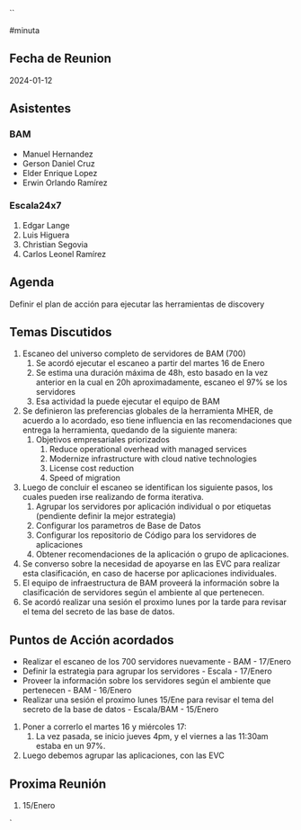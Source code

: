 ``

#minuta
## Fecha de Reunion
2024-01-12

## Asistentes

### BAM
- Manuel Hernandez
- Gerson Daniel Cruz
- Elder Enrique Lopez
- Erwin Orlando Ramírez

### Escala24x7
1. Edgar Lange
2. Luis Higuera
3. Christian Segovia
4. Carlos Leonel Ramírez

## Agenda
Definir el plan de acción para ejecutar las herramientas de discovery

## Temas Discutidos
1. Escaneo del universo completo de servidores de BAM (700)
	1. Se acordó ejecutar el escaneo a partir del martes 16 de Enero
	2. Se estima una duración máxima de 48h, esto basado en la vez anterior en la cual en 20h aproximadamente, escaneo el 97% se los servidores
	3. Esa actividad la puede ejecutar el equipo de BAM
2. Se definieron las preferencias globales de la herramienta MHER, de acuerdo a lo acordado, eso tiene influencia en las recomendaciones que entrega la herramienta, quedando de la siguiente manera:
	1. Objetivos empresariales priorizados
		1. Reduce operational overhead with managed services
		2. Modernize infrastructure with cloud native technologies
		3. License cost reduction
		4. Speed of migration
3. Luego de concluir el escaneo se identifican los siguiente pasos, los cuales pueden irse realizando de forma iterativa.
	1. Agrupar los servidores por aplicación individual o por etiquetas (pendiente definir la mejor estrategia)
	2. Configurar los parametros de Base de Datos
	3. Configurar los repositorio de Código para los servidores de aplicaciones
	4. Obtener recomendaciones de la aplicación o grupo de aplicaciones.
4. Se converso sobre la necesidad de apoyarse en las EVC para realizar esta clasificación, en caso de hacerse por aplicaciones individuales.
5. El equipo de infraestructura de BAM proveerá la información sobre la clasificación de servidores según el ambiente al que pertenecen.
6. Se acordó realizar una sesión el proximo lunes por la tarde para revisar el tema del secreto de las base de datos.

## Puntos de Acción acordados
- Realizar el escaneo de los 700 servidores nuevamente - BAM - 17/Enero
- Definir la estrategia para agrupar los servidores - Escala - 17/Enero
- Proveer la información sobre los servidores según el ambiente que pertenecen - BAM - 16/Enero
- Realizar una sesión el proximo lunes 15/Ene para revisar el tema del secreto de la base de datos - Escala/BAM - 15/Enero


1. Poner a correrlo el martes 16 y miércoles 17:
	1. La vez pasada, se inicio jueves 4pm, y el viernes a las 11:30am estaba en un 97%.
2. Luego debemos agrupar las aplicaciones, con las EVC

## Proxima Reunión
1.  15/Enero

`
